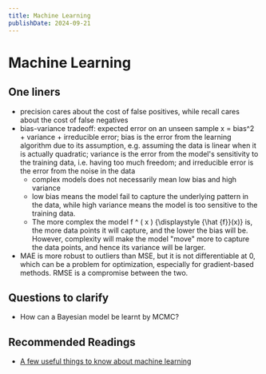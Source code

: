 ```yaml
---
title: Machine Learning
publishDate: 2024-09-21
---
```


# Machine Learning

## One liners

- precision cares about the cost of false positives, while recall cares about the cost of false negatives
- bias-variance tradeoff: expected error on an unseen sample x = bias^2 + variance + irreducible error; bias is the error from the learning algorithm due to its assumption, e.g. assuming the data is linear when it is actually quadratic; variance is the error from the model's sensitivity to the training data, i.e. having too much freedom; and irreducible error is the error from the noise in the data
  - complex models does not necessarily mean low bias and high variance
  - low bias means the model fail to capture the underlying pattern in the data, while high variance means the model is too sensitive to the training data.
  - The more complex the model f ^ ( x ) {\displaystyle {\hat {f}}(x)} is, the more data points it will capture, and the lower the bias will be. However, complexity will make the model "move" more to capture the data points, and hence its variance will be larger.
- MAE is more robust to outliers than MSE, but it is not differentiable at 0, which can be a problem for optimization, especially for gradient-based methods. RMSE is a compromise between the two.

## Questions to clarify

- How can a Bayesian model be learnt by MCMC?

## Recommended Readings

- [A few useful things to know about machine learning](https://dl.acm.org/doi/pdf/10.1145/2347736.2347755)
